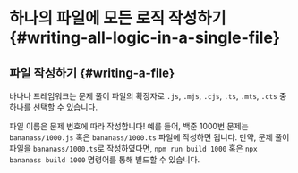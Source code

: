 # 하나의 파일에 모든 로직 작성하기 {#writing-all-logic-in-a-single-file}

<!-- @include: @/shared/wip.ko.md -->

## 파일 작성하기 {#writing-a-file}

바나나 프레임워크는 문제 풀이 파일의 확장자로 `.js`, `.mjs`, `.cjs`, `.ts`, `.mts`, `.cts` 중 하나를 선택할 수 있습니다.

파일 이름은 문제 번호에 따라 작성합니다! 예를 들어, 백준 1000번 문제는 `bananass/1000.js` 혹은 `bananass/1000.ts` 파일에 작성하면 됩니다. 만약, 문제 풀이 파일을 `bananass/1000.ts`로 작성하였다면, `npm run build 1000` 혹은 `npx bananass build 1000` 명령어를 통해 빌드할 수 있습니다.
